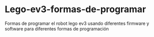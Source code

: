 # Lego-ev3-formas-de-programar
Formas de programar el robot lego ev3 usando diferentes firmware y software para diferentes formas de programación
